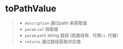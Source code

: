 # toPathValue

> - `description` 通过path 来获取值
> - `param` `val` 待取值
> - `param` `path` string 路径 (若路径有`.` 可用`\\.`代替)
> - `returns` 通过路径获取对应值
